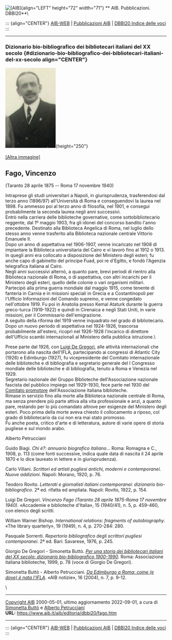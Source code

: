 ![\[AIB\]](/aib/wi/aibv72.gif){align="LEFT" height="72" width="71"}
** AIB. Pubblicazioni. DBBI20**\

::: {align="CENTER"}
[AIB-WEB](/) \| [Pubblicazioni AIB](/pubblicazioni/) \| [DBBI20 Indice
delle voci](dbbi20.htm)
:::

------------------------------------------------------------------------

### Dizionario bio-bibliografico dei bibliotecari italiani del XX secolo {#dizionario-bio-bibliografico-dei-bibliotecari-italiani-del-xx-secolo align="CENTER"}

![\[Ritratto\]](fago.jpg){height="250"}\
\
[\[Altra immagine\]](fago2.jpg)

## Fago, Vincenzo

(Taranto 28 aprile 1875 -- Roma 17 novembre 1940)

Intraprese gli studi universitari a Napoli, in giurisprudenza,
trasferendosi dal terzo anno (1896/97) all\'Università di Roma e
conseguendovi la laurea nel 1898. Fu ammesso poi al terzo anno di
filosofia, nel 1901, e conseguì probabilmente la seconda laurea negli
anni successivi.\
Entrò nella carriera delle biblioteche governative, come
sottobibliotecario reggente, dal 1º maggio 1903, fra gli idonei del
concorso bandito l\'anno precedente. Destinato alla Biblioteca Angelica
di Roma, nel luglio dello stesso anno venne trasferito alla Biblioteca
nazionale centrale Vittorio Emanuele II.\
Dopo un anno di aspettativa nel 1906-1907, venne incaricato nel 1908 di
impiantare la Biblioteca universitaria del Cairo e vi lavorò fino al
1912 o 1913. In quegli anni era collocato a disposizione del Ministero
degli esteri; fu anche capo di gabinetto del principe Fuad, poi re
d\'Egitto, e fondò l\'Agenzia telegrafica italiana al Cairo.\
Negli anni successivi alternò, a quanto pare, brevi periodi di rientro
alla Biblioteca nazionale di Roma, o di aspettativa, con altri incarichi
per il Ministero degli esteri, quello delle colonie o vari organismi
militari.\
Partecipò alla prima guerra mondiale dal maggio 1915, come tenente di
fanteria in Carnia e in missioni speciali in Grecia e a Costantinopoli
per l\'Ufficio Informazioni del Comando supremo, e venne congedato
nell\'ottobre 1919. Fu poi in Anatolia presso Kemal Ataturk durante la
guerra greco-turca (1919-1922) e quindi in Cirenaica e negli Stati
Uniti, in varie missioni, per il Commissario dell\'emigrazione.\
A seguito della riforma del 1919 venne inquadrato nel grado di
bibliotecario. Dopo un nuovo periodo di aspettativa nel 1924-1926,
trascorsa probabilmente all\'estero, ricoprì nel 1926-1928 l\'incarico
di direttore dell\'Ufficio scambi internazionali al Ministero della
pubblica istruzione.\

Prese parte dal 1926, con [Luigi De Gregori](degregori.htm), alle
attività internazionali che portarono alla nascita dell\'IFLA,
partecipando ai congressi di Atlantic City (1926) e Edimburgo (1927), fu
vicepresidente del Comitato internazionale delle biblioteche e di
bibliografia e segretario generale del I Congresso mondiale delle
biblioteche e di bibliografia, tenuto a Roma e Venezia nel 1929.\
Segretario nazionale del Gruppo Biblioteche dell\'Associazione nazionale
fascista del pubblico impiego nel 1929-1930, fece parte nel 1930 del
[Comitato promotore](/aib/stor/cariche30.htm) dell\'Associazione
italiana biblioteche.\
Rimase in servizio fino alla morte alla Biblioteca nazionale centrale di
Roma, ma senza prendere più parte attiva alla vita professionale e anzi,
a quanto pare, restando per lo più comandato altrove per esigenze del
Ministero degli esteri. Poco prima della morte aveva chiesto il
collocamento a riposo, col grado di bibliotecario da cui non era mai
stato promosso.\
Fu anche poeta, critico d\'arte e di letteratura, autore di varie opere
di storia pugliese e sul mondo arabo.

Alberto Petrucciani

Guido Biagi. *Chi è?: annuario biografico italiano\...* Roma: Romagna e
C., 1908, p. 113 (come fonti successive, indica quale data di nascita il
24 aprile 1870 e lo dice laureato in lettere e in giurisprudenza).

Carlo Villani. *Scrittori ed artisti pugliesi antichi, moderni e
contemporanei. Nuove addizioni*. Napoli: Morano, 1920, p. 76.

Teodoro Rovito. *Letterati e giornalisti italiani contemporanei:
dizionario bio-bibliografico*. 2ª ed. rifatta ed ampliata. Napoli:
Rovito, 1922, p. 154.

Luigi De Gregori. *Vincenzo Fago (Taranto 28 aprile 1875-Roma 17
novembre 1940)*. «Accademie e biblioteche d\'Italia», 15 (1940/41), n.
5, p. 459-460, con elenco degli scritti.

William Warner Bishop. *International relations: fragments of
autobiography*. «The library quarterly», 19 (1949), n. 4, p. 270-284:
280.

Pasquale Sorrenti. *Repertorio bibliografico degli scrittori pugliesi
contemporanei*. 2ª ed. Bari: Savarese, 1976, p. 245.

Giorgio De Gregori - Simonetta Buttò. [*Per una storia dei bibliotecari
italiani del XX secolo: dizionario bio-bibliografico
1900-1990*](/aib/editoria/pub065.htm). Roma: Associazione italiana
biblioteche, 1999, p. 78 (voce di Giorgio De Gregori).

Simonetta Buttò - Alberto Petrucciani. [*Da Edimburgo a Roma: come (e
dove) è nata l\'IFLA*](/aib/editoria/n16/0407petrucciani.htm). «AIB
notizie», 16 (2004), n. 7, p. 9-12.

\

------------------------------------------------------------------------

[Copyright AIB](/su-questo-sito/dichiarazione-di-copyright-aib-web/)
2000-05-01, ultimo aggiornamento 2022-09-01, a cura di [Simonetta
Buttò](/aib/redazione3.htm) e [Alberto
Petrucciani](/su-questo-sito/redazione-aib-web/)\
**URL:** https://www.aib.it/aib/editoria/dbbi20/fago.htm

------------------------------------------------------------------------

::: {align="CENTER"}
[AIB-WEB](/) \| [Pubblicazioni AIB](/pubblicazioni/) \| [DBBI20 Indice
delle voci](dbbi20.htm)
:::

